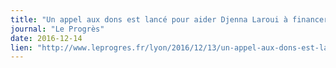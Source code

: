 ```yaml
---
title: "Un appel aux dons est lancé pour aider Djenna Laroui à financer le pôle France"
journal: "Le Progrès"
date: 2016-12-14
lien: "http://www.leprogres.fr/lyon/2016/12/13/un-appel-aux-dons-est-lance-pour-aider-djenna-laroui-a-financer-le-pole-france"
---
```

